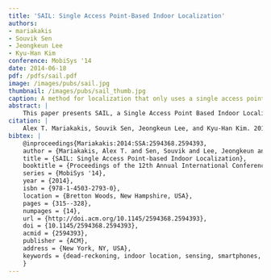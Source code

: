 ```yaml
---
title: 'SAIL: Single Access Point-Based Indoor Localization'
authors: 
- mariakakis
- Souvik Sen
- Jeongkeun Lee
- Kyu-Han Kim
conference: MobiSys '14
date: 2014-06-18
pdf: /pdfs/sail.pdf
image: /images/pubs/sail.jpg
thumbnail: /images/pubs/sail_thumb.jpg
caption: A method for localization that only uses a single access point
abstract: |
    This paper presents SAIL, a Single Access Point Based Indoor Localization system. Although there have been advances in WiFi-based positioning techniques, we find that existing solutions either require a dense deployment of access points (APs), manual fingerprinting, energy hungry WiFi scanning, or sophisticated AP hardware. We design SAIL using a single commodity WiFi AP to avoid these restrictions. SAIL computes the distance between the client and an AP using the propagation delay of the signal traversing between the two, combines the distance with smartphone dead-reckoning techniques, and employs geometric methods to ultimately yield the client's location using a single AP. SAIL combines physical layer (PHY) information and human motion to compute the propagation delay of the direct path by itself, eliminating the adverse effect of multipath and yielding sub-meter distance estimation accuracy. Furthermore, SAIL systematically addresses some of the common challenges towards dead-reckoning using smartphone sensors and achieves 2-5x accuracy improvements over existing techniques. We have implemented SAIL on commodity wireless APs and smartphones. Evaluation in a large-scale enterprise environment with 10 mobile users demonstrates that SAIL can capture the user's location with a mean error of 2.3m using just a single AP.
citation: |
    Alex T. Mariakakis, Souvik Sen, Jeongkeun Lee, and Kyu-Han Kim. 2014. SAIL: single access point-based indoor localization. In Proceedings of the 12th annual international conference on Mobile systems, applications, and services (MobiSys '14). ACM, New York, NY, USA, 315-328. DOI=http://dx.doi.org/10.1145/2594368.2594393
bibtex: |
    @inproceedings{Mariakakis:2014:SSA:2594368.2594393,
    author = {Mariakakis, Alex T. and Sen, Souvik and Lee, Jeongkeun and Kim, Kyu-Han},
    title = {SAIL: Single Access Point-based Indoor Localization},
    booktitle = {Proceedings of the 12th Annual International Conference on Mobile Systems, Applications, and Services},
    series = {MobiSys '14},
    year = {2014},
    isbn = {978-1-4503-2793-0},
    location = {Bretton Woods, New Hampshire, USA},
    pages = {315--328},
    numpages = {14},
    url = {http://doi.acm.org/10.1145/2594368.2594393},
    doi = {10.1145/2594368.2594393},
    acmid = {2594393},
    publisher = {ACM},
    address = {New York, NY, USA},
    keywords = {dead-reckoning, indoor location, sensing, smartphones, time-of-flight},
    }
---
```

